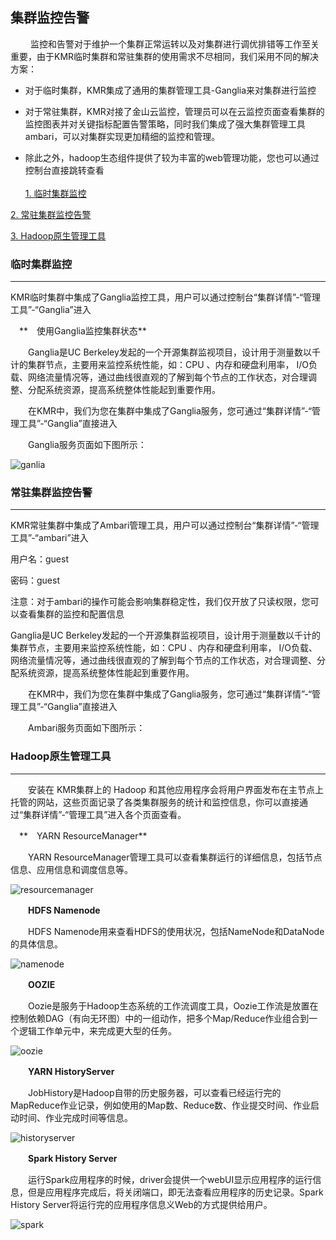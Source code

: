 ## 集群监控告警

　　
  监控和告警对于维护一个集群正常运转以及对集群进行调优排错等工作至关重要，由于KMR临时集群和常驻集群的使用需求不尽相同，我们采用不同的解决方案：
  
*   对于临时集群，KMR集成了通用的集群管理工具-Ganglia来对集群进行监控

  
*   对于常驻集群，KMR对接了金山云监控，管理员可以在云监控页面查看集群的监控图表并对关键指标配置告警策略，同时我们集成了强大集群管理工具ambari，可以对集群实现更加精细的监控和管理。


*   除此之外，hadoop生态组件提供了较为丰富的web管理功能，您也可以通过控制台直接跳转查看
<br/> <br>
  [1. 临时集群监控](#temp_cluster)

  [2. 常驻集群监控告警](#durable_cluster)

  [3. Hadoop原生管理工具](#hadoop_tools)
  
  
<h3 name="temp_cluster" id="temp_cluster">临时集群监控</h3>
  

---


KMR临时集群中集成了Ganglia监控工具，用户可以通过控制台“集群详情”-“管理工具”-“Ganglia”进入

　**　使用Ganglia监控集群状态**

　　Ganglia是UC Berkeley发起的一个开源集群监视项目，设计用于测量数以千计的集群节点，主要用来监控系统性能，如：CPU 、内存和硬盘利用率， I/O负载、网络流量情况等，通过曲线很直观的了解到每个节点的工作状态，对合理调整、分配系统资源，提高系统整体性能起到重要作用。

　　在KMR中，我们为您在集群中集成了Ganglia服务，您可通过“集群详情”-“管理工具”-“Ganglia”直接进入

　　Ganglia服务页面如下图所示：

![ganlia](http://kmr-bj.ks3-cn-beijing.ksyun.com/doc_pic/jkzn1.png)


  
<h3 name="durable_cluster" id="durable_cluster">常驻集群监控告警</h3>
  

---
KMR常驻集群中集成了Ambari管理工具，用户可以通过控制台“集群详情”-“管理工具”-“ambari”进入

用户名：guest

密码：guest

注意：对于ambari的操作可能会影响集群稳定性，我们仅开放了只读权限，您可以查看集群的监控和配置信息

Ganglia是UC Berkeley发起的一个开源集群监视项目，设计用于测量数以千计的集群节点，主要用来监控系统性能，如：CPU 、内存和硬盘利用率， I/O负载、网络流量情况等，通过曲线很直观的了解到每个节点的工作状态，对合理调整、分配系统资源，提高系统整体性能起到重要作用。

　　在KMR中，我们为您在集群中集成了Ganglia服务，您可通过“集群详情”-“管理工具”-“Ganglia”直接进入

　　Ambari服务页面如下图所示：




  
  
<h3 name="hadoop_tools" id="hadoop_tools">Hadoop原生管理工具</h3>
  

---


　　安装在 KMR集群上的 Hadoop 和其他应用程序会将用户界面发布在主节点上托管的网站，这些页面记录了各类集群服务的统计和监控信息，你可以直接通过“集群详情”-“管理工具”进入各个页面查看。

　**　YARN ResourceManager**

　　YARN ResourceManager管理工具可以查看集群运行的详细信息，包括节点信息、应用信息和调度信息等。


![resourcemanager](http://kmr-bj.ks3-cn-beijing.ksyun.com/doc_pic/jkzn2.png)

　　**HDFS Namenode**

　　HDFS Namenode用来查看HDFS的使用状况，包括NameNode和DataNode的具体信息。

![namenode](http://kmr-bj.ks3-cn-beijing.ksyun.com/doc_pic/jkzn3.png)


　　**OOZIE**

　　Oozie是服务于Hadoop生态系统的工作流调度工具，Oozie工作流是放置在控制依赖DAG（有向无环图）中的一组动作，把多个Map/Reduce作业组合到一个逻辑工作单元中，来完成更大型的任务。

![oozie](http://kmr-bj.ks3-cn-beijing.ksyun.com/doc_pic/jkzn4.png)


　　**YARN HistoryServer**

　　JobHistory是Hadoop自带的历史服务器，可以查看已经运行完的MapReduce作业记录，例如使用的Map数、Reduce数、作业提交时间、作业启动时间、作业完成时间等信息。

![historyserver](http://kmr-bj.ks3-cn-beijing.ksyun.com/doc_pic/jkzn5.png)


　　**Spark History Server**

　　运行Spark应用程序的时候，driver会提供一个webUI显示应用程序的运行信息，但是应用程序完成后，将关闭端口，即无法查看应用程序的历史记录。Spark History Server将运行完的应用程序信息义Web的方式提供给用户。
  

![spark](http://kmr-bj.ks3-cn-beijing.ksyun.com/doc_pic/jkzn6.png)